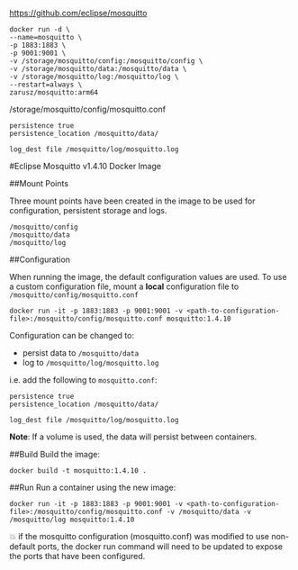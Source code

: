 https://github.com/eclipse/mosquitto

```
docker run -d \
--name=mosquitto \
-p 1883:1883 \
-p 9001:9001 \
-v /storage/mosquitto/config:/mosquitto/config \
-v /storage/mosquitto/data:/mosquitto/data \
-v /storage/mosquitto/log:/mosquitto/log \
--restart=always \
zarusz/mosquitto:arm64
```

/storage/mosquitto/config/mosquitto.conf
```
persistence true
persistence_location /mosquitto/data/

log_dest file /mosquitto/log/mosquitto.log
```

#Eclipse Mosquitto v1.4.10 Docker Image

##Mount Points

Three mount points have been created in the image to be used for configuration, persistent storage and logs.
```
/mosquitto/config
/mosquitto/data
/mosquitto/log
```


##Configuration

When running the image, the default configuration values are used. 
To use a custom configuration file, mount a **local** configuration file to `/mosquitto/config/mosquitto.conf`
```
docker run -it -p 1883:1883 -p 9001:9001 -v <path-to-configuration-file>:/mosquitto/config/mosquitto.conf mosquitto:1.4.10
```

Configuration can be changed to:

* persist data to `/mosquitto/data` 
* log to `/mosquitto/log/mosquitto.log`

i.e. add the following to `mosquitto.conf`:
```
persistence true
persistence_location /mosquitto/data/

log_dest file /mosquitto/log/mosquitto.log
```

**Note**: If a volume is used, the data will persist between containers.

##Build
Build the image:
```
docker build -t mosquitto:1.4.10 .
```

##Run
Run a container using the new image:
```
docker run -it -p 1883:1883 -p 9001:9001 -v <path-to-configuration-file>:/mosquitto/config/mosquitto.conf -v /mosquitto/data -v /mosquitto/log mosquitto:1.4.10
```
:boom: if the mosquitto configuration (mosquitto.conf) was modified
to use non-default ports, the docker run command will need to be updated
to expose the ports that have been configured.
